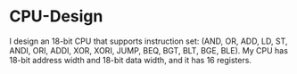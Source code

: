 # CPU-Design
I design an 18-bit CPU that supports instruction set: (AND, OR, ADD, LD, ST, ANDI, ORI, ADDI, XOR, XORI, JUMP, BEQ, BGT, BLT, BGE, BLE). 
My CPU has 18-bit address width and 18-bit data width, and it has 16 registers.
